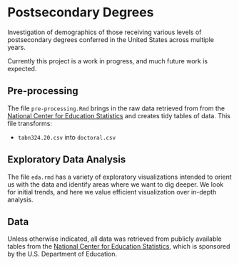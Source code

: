 # Postsecondary Degrees
Investigation of demographics of those receiving various levels of postsecondary degrees conferred in the United States across multiple years.

Currently this project is a work in progress, and much future work is expected.

## Pre-processing
The file `pre-processing.Rmd` brings in the raw data retrieved from from the [National Center for Education Statistics](https://nces.ed.gov/programs/digest/current_tables.asp) and creates tidy tables of data. This file transforms:
- `tabn324.20.csv` into `doctoral.csv`

## Exploratory Data Analysis
The file `eda.rmd` has a variety of exploratory visualizations intended to orient us with the data and identify areas where we want to dig deeper. We look for initial trends, and here we value efficient visualization over in-depth analysis.

## Data
Unless otherwise indicated, all data was retrieved from publicly available tables from the [National Center for Education Statistics](https://nces.ed.gov/programs/digest/current_tables.asp), which is sponsored by the U.S. Department of Education.
